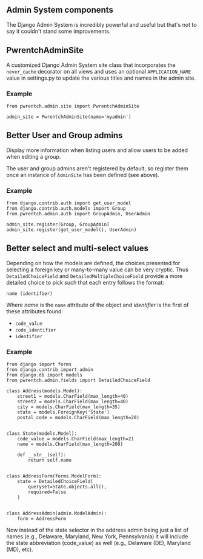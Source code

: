 ## Admin System components

The Django Admin System is incredibly powerful and useful but that's not to
say it couldn't stand some improvements.


## PwrentchAdminSite

A customized Django Admin System site class that incorporates the
`never_cache` decorator on all views and uses an optional `APPLICATION_NAME`
value in settings.py to update the various titles and names in the admin site.


### Example

    from pwrentch.admin.site import PwrentchAdminSite

    admin_site = PwrentchAdminSite(name='myadmin')



## Better User and Group admins

Display more information when listing users and allow users to be added when
editing a group.

The user and group admins aren't registered by default, so register them
once an instance of `AdminSite` has been defined (see above).


### Example

    from django.contrib.auth import get_user_model
    from django.contrib.auth.models import Group
    from pwrentch.admin.auth import GroupAdmin, UserAdmin

    admin_site.register(Group, GroupAdmin)
    admin_site.register(get_user_model(), UserAdmin)



## Better select and multi-select values

Depending on how the models are defined, the choices presented for selecting
a foreign key or many-to-many value can be very cryptic. Thus
`DetailedChoiceField` and `DetailedMultipleChoiceField` provide a more
detailed choice to pick such that each entry follows the format:

    name (identifier)

Where _name_ is the `name` attribute of the object and _identifier_ is the
first of these attributes found:

* `code_value`
* `code_identifier`
* `identifier`


### Example

    from django import forms
    from django.contrib import admin
    from django.db import models
    from pwrentch.admin.fields import DetailedChoiceField

    class Address(models.Model):
        street1 = models.CharField(max_length=40)
        street2 = models.CharField(max_length=40)
        city = models.CharField(max_length=35)
        state = models.ForeignKey('State')
        postal_code = models.CharField(max_length=20)


    class State(models.Model):
        code_value = models.CharField(max_length=2)
        name = models.CharField(max_length=200)

        def __str__(self):
            return self.name


    class AddressForm(forms.ModelForm):
        state = DetailedChoiceField(
            queryset=State.objects.all(),
            required=False
        )


    class AddressAdmin(admin.ModelAdmin):
        form = AddressForm


Now instead of the state selector in the address admin being just a list of
names (e.g., Delaware, Maryland, New York, Pennsylvania) it will include the
state abbreviation (code_value) as well
(e.g., Delaware (DE), Maryland (MD), etc).

